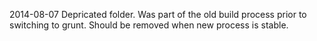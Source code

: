 2014-08-07
Depricated folder.
Was part of the old build process prior to switching to grunt.
Should be removed when new process is stable.